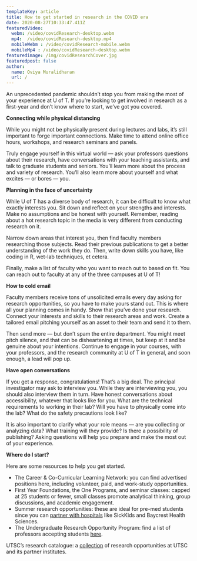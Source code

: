 ```yaml
---
templateKey: article
title: How to get started in research in the COVID era
date: 2020-08-27T10:33:47.411Z
featuredVideo:
  webm: /video/covidResearch-desktop.webm
  mp4:  /video/covidResearch-desktop.mp4
  mobileWebm : /video/covidResearch-mobile.webm
  mobileMp4 : /video/covidResearch-desktop.webm
featuredimage: /img/covidResearchCover.jpg
featuredpost: false
author:
  name: Oviya Muralidharan
  url: /
---
```

<!--StartFragment-->

An unprecedented pandemic shouldn’t stop you from making the most of your experience at U of T. If you’re looking to get involved in research as a first-year and don’t know where to start, we’ve got you covered.

**Connecting while physical distancing**

While you might not be physically present during lectures and labs, it’s still important to forge important connections. Make time to attend online office hours, workshops, and research seminars and panels.

Truly engage yourself in this virtual world — ask your professors questions about their research, have conversations with your teaching assistants, and talk to graduate students and seniors. You’ll learn more about the process and variety of research. You’ll also learn more about yourself and what excites — or bores — you.

**Planning in the face of uncertainty**

While U of T has a diverse body of research, it can be difficult to know what exactly interests you. Sit down and reflect on your strengths and interests. Make no assumptions and be honest with yourself. Remember, reading about a hot research topic in the media is very different from conducting research on it.

Narrow down areas that interest you, then find faculty members researching those subjects. Read their previous publications to get a better understanding of the work they do. Then, write down skills you have, like coding in R, wet-lab techniques, et cetera.

Finally, make a list of faculty who you want to reach out to based on fit. You can reach out to faculty at any of the three campuses at U of T!

**How to cold email**

Faculty members receive tons of unsolicited emails every day asking for research opportunities, so you have to make yours stand out. This is where all your planning comes in handy. Show that you’ve done your research. Connect your interests and skills to their research areas and work. Create a tailored email pitching yourself as an asset to their team and send it to them.

Then send more — but don’t spam the entire department. You might meet pitch silence, and that can be disheartening at times, but keep at it and be genuine about your intentions. Continue to engage in your courses, with your professors, and the research community at U of T in general, and soon enough, a lead will pop up.

**Have open conversations**

If you get a response, congratulations! That’s a big deal. The principal investigator may ask to interview you. While they are interviewing you, you should also interview them in turn. Have honest conversations about accessibility, whatever that looks like for you. What are the technical requirements to working in their lab? Will you have to physically come into the lab? What do the safety precautions look like?

It is also important to clarify what your role means — are you collecting or analyzing data? What training will they provide? Is there a possibility of publishing? Asking questions will help you prepare and make the most out of your experience.

**Where do I start?**

Here are some resources to help you get started.

* The Career & Co-Curricular Learning Network: you can find advertised positions here, including volunteer, paid, and work-study opportunities.
* First Year Foundations, the One Programs, and seminar classes: capped at 25 students or fewer, small classes promote analytical thinking, group discussions, and academic engagement.
* Summer research opportunities: these are ideal for pre-med students since you can [partner with hospitals](https://glse.utoronto.ca/undergraduate-research-opportunities) like SickKids and Baycrest Health Sciences.
* The Undergraduate Research Opportunity Program: find a list of professors accepting students [here](https://www.artsci.utoronto.ca/current/academics/research-opportunities/research-opportunities-program).

UTSC’s research catalogue: a [collection](https://www.utsc.utoronto.ca/aacc/research-catalogue) of research opportunities at UTSC and its partner institutes.

<!--EndFragment-->